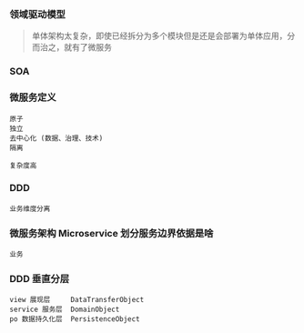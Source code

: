 ### 领域驱动模型

> 单体架构太复杂，即使已经拆分为多个模块但是还是会部署为单体应用，分而治之，就有了微服务


### SOA

### 微服务定义

```
原子
独立
去中心化 (数据、治理、技术)
隔离

复杂度高
```

### DDD

```
业务维度分离
```

### 微服务架构 Microservice 划分服务边界依据是啥

```
业务
```

### DDD 垂直分层

```
view 展现层     DataTransferObject
service 服务层  DomainObject
po 数据持久化层  PersistenceObject
```